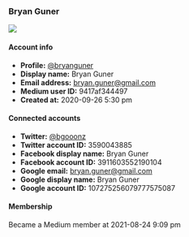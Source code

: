 ### Bryan Guner

<img src="https://cdn-images-1.medium.com/proxy/1*4fzEKCI8uJO85RqLCiNWLw.png" class="u-photo" />

#### Account info

- **Profile:** <a href="https://medium.com/@bryanguner" class="u-url">@bryanguner</a>
- **Display name:** Bryan Guner
- **Email address:** bryan.guner@gmail.com
- **Medium user ID:** 9417af344497
- **Created at:** 2020-09-26 5:30 pm

#### Connected accounts

- **Twitter:** [@bgooonz](https://twitter.com/bgooonz)
- **Twitter account ID:** 3590043885
- **Facebook display name:** Bryan Guner
- **Facebook account ID:** 3911603552190104
- **Google email:** bryan.guner@gmail.com
- **Google display name:** Bryan Guner
- **Google account ID:** 107275256079777575087

#### Membership

Became a Medium member at 2021-08-24 9:09 pm
